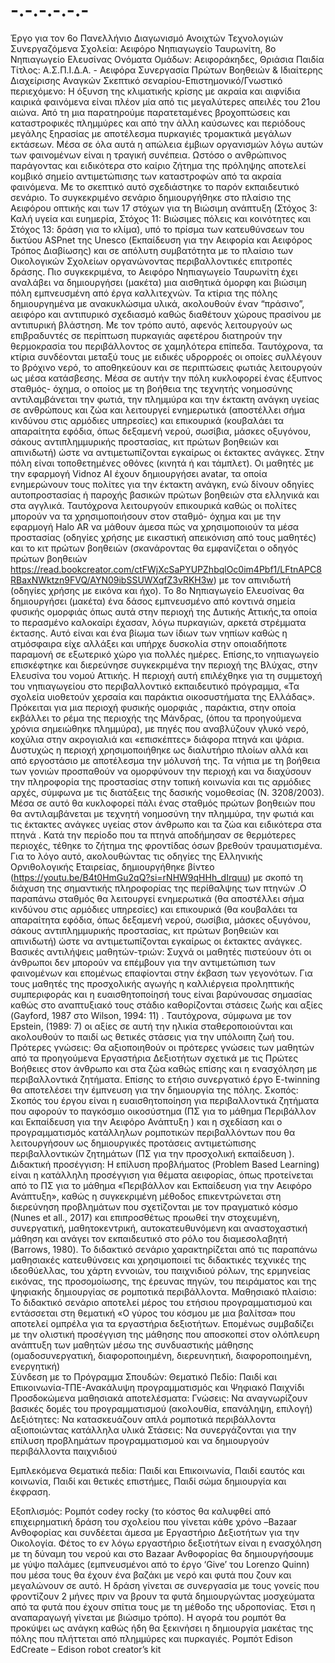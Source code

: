 # -.-.-.-.-.-
Έργο για τον 6ο Πανελλήνιο Διαγωνισμό Ανοιχτών Τεχνολογιών 
Συνεργαζόμενα Σχολεία: Αειφόρο Νηπιαγωγείο Ταυρωνίτη, 8ο Νηπιαγωγείο Ελευσίνας
Ονόματα Ομάδων: Αειφοράκηδες,  Θριάσια Παιδία 
Τίτλος: Α.Σ.Π.Ι.Δ.Α. - Αειφόρα Συνεργασία Πρώτων Βοηθειών &  Ιδιαίτερης Διαχείρισης Αναγκών
Σκεπτικό σεναρίου-Επιστημονικό/Γνωστικό περιεχόμενο: Η όξυνση της κλιματικής κρίσης με ακραία και αιφνίδια καιρικά φαινόμενα είναι πλέον μία από τις μεγαλύτερες απειλές του 21ου αιώνα. Από τη μια παρατηρούμε παρατεταμένες βροχοπτώσεις και καταστροφικές πλημμύρες και από την άλλη καύσωνες και περιόδους μεγάλης ξηρασίας με αποτέλεσμα πυρκαγιές τρομακτικά μεγάλων εκτάσεων. Μέσα σε όλα αυτά η απώλεια έμβιων οργανισμών λόγω αυτών των φαινομένων είναι η τραγική συνέπεια. Ωστόσο ο ανθρώπινος παράγοντας και ειδικότερα στο καίριο ζήτημα της πρόληψης αποτελεί κομβικό σημείο αντιμετώπισης των καταστροφών από τα ακραία φαινόμενα. Με το σκεπτικό αυτό σχεδιάστηκε το παρόν εκπαιδευτικό σενάριο.   Το συγκεκριμένο σενάριο δημιουργήθηκε στο πλαίσιο της Αειφόρου οπτικής και των 17 στόχων για τη Βιώσιμη ανάπτυξη (Στόχος 3: Καλή υγεία και ευημερία, Στόχος 11: Βιώσιμες πόλεις και κοινότητες και Στόχος 13: δράση για το κλίμα), υπό το πρίσμα των  κατευθύνσεων του δικτύου ΑSPnet της Unesco (Εκπαίδευση για την Αειφορία και Αειφόρος Τρόπος Διαβίωσης) και σε απόλυτη συμβατότητα με το πλαίσιο των Οικολογικών Σχολείων οργανώνοντας περιβαλλοντικές επιτροπές δράσης. 
Πιο συγκεκριμένα, το Αειφόρο Νηπιαγωγείο Ταυρωνίτη έχει αναλάβει να δημιουργήσει (μακέτα)  μια αισθητικά όμορφη και βιώσιμη πόλη εμπνευσμένη από έργα καλλιτεχνών. Τα κτίρια της πόλης δημιουργημένα με ανακυκλώσιμα  υλικά, ακολουθούν έναν “πράσινο”, αειφόρο και αντιπυρικό σχεδιασμό καθώς διαθέτουν χώρους πρασίνου με αντιπυρική βλάστηση. Με τον τρόπο αυτό,  αφενός λειτουργούν ως επιβραδυντές σε περίπτωση πυρκαγιάς αφετέρου διατηρούν την θερμοκρασία του περιβάλλοντος σε χαμηλότερα επίπεδα. Ταυτόχρονα, τα κτίρια συνδέονται μεταξύ τους με ειδικές υδρορροές οι οποίες συλλέγουν το βρόχινο νερό, το αποθηκεύουν και σε περιπτώσεις φωτιάς λειτουργούν ως μέσα κατάσβεσης.  Μέσα σε αυτήν την πόλη κυκλοφορεί ένας έξυπνος σταθμός- όχημα, ο οποίος με τη βοήθεια της τεχνητής νοημοσύνης  αντιλαμβάνεται την φωτιά, την πλημμύρα και την έκτακτη ανάγκη υγείας σε ανθρώπους και ζώα και λειτουργεί ενημερωτικά (αποστέλλει σήμα κινδύνου στις αρμόδιες υπηρεσίες) και επικουρικά (κουβαλάει τα απαραίτητα εφόδια, όπως δεξαμενή νερού, σωσίβια, μάσκες οξυγόνου, σάκους αντιπλημμυρικής προστασίας, κιτ πρώτων βοηθειών και απινιδωτή) ώστε να αντιμετωπίζονται εγκαίρως οι έκτακτες ανάγκες. Στην πόλη είναι τοποθετημένες οθόνες (κινητά ή και τάμπλετ). Οι μαθητές με την εφαρμογή Vidnoz AI έχουν δημιουργήσει avatar, τα οποία ενημερώνουν τους πολίτες για την έκτακτη ανάγκη, ενώ δίνουν οδηγίες αυτοπροστασίας ή παροχής βασικών πρώτων βοηθειών στα ελληνικά και στα αγγλικά. Ταυτόχρονα λειτουργούν επικουρικά καθώς οι πολίτες μπορούν να τα χρησιμοποιήσουν στον σταθμό- όχημα και με την εφαρμογή Halo AR να μάθουν άμεσα πώς να χρησιμοποιούν τα μέσα προστασίας (οδηγίες χρήσης με εικαστική απεικόνιση από τους μαθητές) και το κιτ πρώτων βοηθειών (σκανάροντας θα εμφανίζεται ο οδηγός πρώτων βοηθειών https://read.bookcreator.com/ctFWjXcSaPYUPZhbqlOc0im4Pbf1/LFtnAPC8RBaxNWktzn9FVQ/AYN09ibSSUWXqfZ3vRKH3w) με τον απινιδωτή (οδηγίες χρήσης με εικόνα και ήχο).
Το 8ο Νηπιαγωγείο Ελευσίνας θα δημιουργήσει (μακέτα)  ένα δάσος εμπνευσμένο από κοντινά σημεία φυσικής ομορφιάς όπως αυτά στην περιοχή της Δυτικής Αττικής,τα οποία το περασμένο καλοκαίρι έχασαν, λόγω πυρκαγιών, αρκετά στρέμματα έκτασης. Αυτό είναι και ένα βίωμα των ίδιων των νηπίων καθώς η ατμόσφαιρα είχε αλλάξει και υπήρχε δυσκολία στην οποιαδήποτε παραμονή σε εξωτερικό χώρο για πολλές ημέρες. Επίσης,το νηπιαγωγείο επισκέφτηκε και διερεύνησε  συγκεκριμένα την περιοχή της Βλύχας, στην Ελευσίνα του νομού Αττικής. Η περιοχή αυτή επιλέχθηκε για τη συμμετοχή του νηπιαγωγείου στο περιβαλλοντικό εκπαιδευτικό πρόγραμμα,  «Τα σχολεία υιοθετούν χερσαία και παράκτια οικοσυστήματα της Ελλάδας». Πρόκειται για μια περιοχή φυσικής ομορφιάς , παράκτια, στην οποία εκβάλλει το ρέμα της περιοχής της Μάνδρας, (όπου τα προηγούμενα χρόνια σημειώθηκε πλημμύρα), με πηγές που αναβλύζουν γλυκό νερό, κοχύλια στην ακρογιαλιά και «επισκέπτες» διάφορα πτηνά και ψάρια. Δυστυχώς η περιοχή χρησιμοποιήθηκε ως διαλυτήριο πλοίων αλλά και από εργοστάσιο με αποτέλεσμα την μόλυνσή της.  Τα νήπια με τη βοήθεια των γονιών προσπαθούν να ομορφύνουν την περιοχή και να διαχύσουν την πληροφορία της προστασίας στην τοπική κοινωνία και τις αρμόδιες αρχές, σύμφωνα με τις διατάξεις της δασικής νομοθεσίας (Ν. 3208/2003). Μέσα σε αυτό θα κυκλοφορεί πάλι ένας σταθμός πρώτων βοηθειών που θα αντιλαμβάνεται με τεχνητή νοημοσύνη την πλημμύρα, την φωτιά και τις έκτακτες ανάγκες υγείας στον άνθρωπο και τα ζώα και ειδικότερα στα πτηνά . Κατά την περίοδο που τα πτηνά αποδήμησαν σε θερμότερες περιοχές, τέθηκε το ζήτημα της φροντίδας όσων βρεθούν τραυματισμένα. Για το λόγο αυτό, ακολουθώντας τις οδηγίες της Ελληνικής Ορνιθολογικής Εταιρείας, δημιουργήθηκε βίντεο (https://youtu.be/B4t0HmGu2qQ?si=rNHW9qHHh_dIrquu) με σκοπό τη διάχυση της σημαντικής πληροφορίας της περίθαλψης των  πτηνών .Ο παραπάνω σταθμός θα λειτουργεί ενημερωτικά (θα αποστέλλει σήμα κινδύνου στις αρμόδιες υπηρεσίες) και επικουρικά (θα κουβαλάει τα απαραίτητα εφόδια, όπως δεξαμενή νερού, σωσίβια, μάσκες οξυγόνου, σάκους αντιπλημμυρικής προστασίας, κιτ πρώτων βοηθειών και απινιδωτή) ώστε να αντιμετωπίζονται εγκαίρως οι έκτακτες ανάγκες. 
Βασικές αντιλήψεις μαθητών-τριών: Συχνά οι μαθητές πιστεύουν ότι οι άνθρωποι δεν μπορούν να επέμβουν για την αντιμετώπιση των φαινομένων και επομένως επαφίονται στην έκβαση των γεγονότων. Για τους μαθητές της προσχολικής αγωγής η καλλιέργεια προληπτικής συμπεριφοράς και η ευαισθητοποίησή τους είναι βαρύνουσας σημασίας καθώς στο αναπτυξιακό τους στάδιο καθορίζονται στάσεις ζωής και αξίες (Gayford, 1987 στο Wilson, 1994: 11) . Ταυτόχρονα, σύμφωνα με τον Epstein, (1989: 7)  οι αξίες σε αυτή την ηλικία σταθεροποιούνται και ακολουθούν το παιδί ως θετικές στάσεις για την υπόλοιπη ζωή του.
Πρότερες γνώσεις: Θα αξιοποιηθούν οι πρότερες γνώσεις των μαθητών από τα προηγούμενα Εργαστήρια Δεξιοτήτων σχετικά με τις Πρώτες Βοήθειες στον άνθρωπο και στα ζώα καθώς επίσης και η ενασχόληση με περιβαλλοντικά ζητήματα. Επίσης το ετήσιο συνεργατικό έργο E-twinning θα αποτελέσει την έμπνευση για την δημιουργία της πόλης.
Σκοπός: Σκοπός του έργου είναι η ευαισθητοποίηση για περιβαλλοντικά ζητήματα που αφορούν το παγκόσμιο οικοσύστημα (ΠΣ για το μάθημα Περιβάλλον και Εκπαίδευση για την Αειφόρο Ανάπτυξη ) και η σχεδίαση και ο προγραμματισμός κατάλληλων ρομποτικών περιβαλλόντων που θα λειτουργήσουν ως δημιουργικές προτάσεις αντιμετώπισης περιβαλλοντικών ζητημάτων (ΠΣ για την προσχολική εκπαίδευση ). 
Διδακτική προσέγγιση: Η επίλυση προβλήματος (Problem Based Learning) είναι η κατάλληλη προσέγγιση για θέματα αειφορίας, όπως προτείνεται από το ΠΣ για το μάθημα «Περιβάλλον και Εκπαίδευση για την Αειφόρο Ανάπτυξη», καθώς η συγκεκριμένη μέθοδος επικεντρώνεται στη διερεύνηση προβλημάτων που σχετίζονται με τον πραγματικό κόσμο  (Nunes et all., 2017) και επιπροσθέτως προωθεί την στοχευμένη, συνεργατική, μαθητοκεντρική, αυτοκατευθυνόμενη και αναστοχαστική μάθηση και ανάγει τον εκπαιδευτικό στο ρόλο του διαμεσολαβητή  (Barrows, 1980). Το διδακτικό σενάριο χαρακτηρίζεται από τις παραπάνω μαθησιακές κατευθύνσεις και χρησιμοποιεί τις διδακτικές τεχνικές της ιδεοθύελλας, του χάρτη εννοιών, του παιχνιδιού ρόλων, της ερμηνείας εικόνας, της προσομοίωσης, της έρευνας πηγών, του πειράματος και της ψηφιακής δημιουργίας σε ρομποτικά περιβάλλοντα.
Μαθησιακό πλαίσιο: Το διδακτικό σενάριο αποτελεί μέρος του ετήσιου προγραμματισμού και εντάσσεται στη θεματική «Ο γύρος του κόσμου με μια βαλίτσα» που αποτελεί ομπρέλα για τα εργαστήρια δεξιοτήτων. Επομένως συμβαδίζει με την ολιστική προσέγγιση της μάθησης  που αποσκοπεί στον ολόπλευρη ανάπτυξη των μαθητών μέσω της συνδυαστικής μάθησης (ομαδοσυνεργατική, διαφοροποιημένη, διερευνητική, διαφοροποιημένη, ενεργητική)  
Σύνδεση με το Πρόγραμμα Σπουδών: 
Θεματικό Πεδίο: Παιδί και Επικοινωνία-ΤΠΕ-Ανακάλυψη προγραμματισμός και Ψηφιακό Παιχνίδι 
Προσδοκώμενα μαθησιακά αποτελέσματα: 
Γνώσεις: Να αναγνωρίζουν βασικές δομές του προγραμματισμού (ακολουθία, επανάληψη, επιλογή)
Δεξιότητες: Να κατασκευάζουν απλά ρομποτικά περιβάλλοντα αξιοποιώντας κατάλληλα υλικά
Στάσεις: Να συνεργάζονται για την επίλυση προβλημάτων προγραμματισμού και να δημιουργούν περιβάλλοντα παιχνιδιού

Εμπλεκόμενα Θεματικά πεδία: Παιδί και Επικοινωνία, Παιδί εαυτός και κοινωνία, Παιδί και θετικές επιστήμες, Παιδί σώμα δημιουργία και έκφραση.

Εξοπλισμός: 
Pομπότ codey rocky (το κόστος θα καλυφθεί από επιχειρηματική δράση του σχολείου που γίνεται κάθε χρόνο –Bazaar Ανθοφορίας και συνδέεται άμεσα με Εργαστήριο Δεξιοτήτων για την Οικολογία. Φέτος  το εν λόγω εργαστήριο δεξιοτήτων είναι η ενασχόληση με τη δύναμη του νερού και στο Bazaar Ανθοφορίας θα δημιουργήσουμε με γύψο παλάμες (εμπνευσμένοι από το έργο ‘Give’ του Lorenzo Quinn) που μέσα τους θα έχουν ένα βαζάκι με νερό και φυτά που ζουν και μεγαλώνουν σε αυτό. Η δράση γίνεται σε συνεργασία με τους γονείς που φροντίζουν 2 μήνες πριν να βρουν τα φυτά δημιουργώντας μοσχεύματα από τα φυτά που έχουν σπίτια τους με τη μέθοδο της υδροπονίας. Έτσι η αναπαραγωγή γίνεται με βιώσιμο τρόπο). H αγορά του ρομπότ θα προκύψει ως ανάγκη καθώς ήδη θα ξεκινήσει η δημιουργία μακέτας της πόλης που πλήττεται από πλημμύρες και πυρκαγιές. 
Ρομπότ Edison
EdCreate – Edison robot creator’s kit

